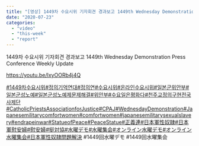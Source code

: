 ```yaml
---
title: "[영상] 1449차 수요시위 기자회견 경과보고 1449th Wednesday Demonstration Press Conference Weekly Update"
date: "2020-07-23"
categories: 
  - "video"
  - "this-week"
  - "report"
---
```


1449차 수요시위 기자회견 경과보고 1449th Wednesday Demonstration Press Conference Weekly Update

https://youtu.be/IxyOORb4j4Q

[#1449차수요시위](https://www.facebook.com/hashtag/1449%EC%B0%A8%EC%88%98%EC%9A%94%EC%8B%9C%EC%9C%84?__eep__=6&__cft__[0]=AZVmq3U1I2cB8QIoTRP3lJgsru-GKhQDH-aDjuvpGahWiokdqZ5Kw6ONG0sPqyG-UvWzuoEmTU_2R5-jI7X4MTMWaUTootJOM9rGgtPvnOi4tw&__tn__=*NK-R)[#정의기억연대](https://www.facebook.com/hashtag/%EC%A0%95%EC%9D%98%EA%B8%B0%EC%96%B5%EC%97%B0%EB%8C%80?__eep__=6&__cft__[0]=AZVmq3U1I2cB8QIoTRP3lJgsru-GKhQDH-aDjuvpGahWiokdqZ5Kw6ONG0sPqyG-UvWzuoEmTU_2R5-jI7X4MTMWaUTootJOM9rGgtPvnOi4tw&__tn__=*NK-R)[#정의연](https://www.facebook.com/hashtag/%EC%A0%95%EC%9D%98%EC%97%B0?__eep__=6&__cft__[0]=AZVmq3U1I2cB8QIoTRP3lJgsru-GKhQDH-aDjuvpGahWiokdqZ5Kw6ONG0sPqyG-UvWzuoEmTU_2R5-jI7X4MTMWaUTootJOM9rGgtPvnOi4tw&__tn__=*NK-R)[#수요시위](https://www.facebook.com/hashtag/%EC%88%98%EC%9A%94%EC%8B%9C%EC%9C%84?__eep__=6&__cft__[0]=AZVmq3U1I2cB8QIoTRP3lJgsru-GKhQDH-aDjuvpGahWiokdqZ5Kw6ONG0sPqyG-UvWzuoEmTU_2R5-jI7X4MTMWaUTootJOM9rGgtPvnOi4tw&__tn__=*NK-R)[#온라인수요시위](https://www.facebook.com/hashtag/%EC%98%A8%EB%9D%BC%EC%9D%B8%EC%88%98%EC%9A%94%EC%8B%9C%EC%9C%84?__eep__=6&__cft__[0]=AZVmq3U1I2cB8QIoTRP3lJgsru-GKhQDH-aDjuvpGahWiokdqZ5Kw6ONG0sPqyG-UvWzuoEmTU_2R5-jI7X4MTMWaUTootJOM9rGgtPvnOi4tw&__tn__=*NK-R)[#일본군위안부](https://www.facebook.com/hashtag/%EC%9D%BC%EB%B3%B8%EA%B5%B0%EC%9C%84%EC%95%88%EB%B6%80?__eep__=6&__cft__[0]=AZVmq3U1I2cB8QIoTRP3lJgsru-GKhQDH-aDjuvpGahWiokdqZ5Kw6ONG0sPqyG-UvWzuoEmTU_2R5-jI7X4MTMWaUTootJOM9rGgtPvnOi4tw&__tn__=*NK-R)[#일본군성노예](https://www.facebook.com/hashtag/%EC%9D%BC%EB%B3%B8%EA%B5%B0%EC%84%B1%EB%85%B8%EC%98%88?__eep__=6&__cft__[0]=AZVmq3U1I2cB8QIoTRP3lJgsru-GKhQDH-aDjuvpGahWiokdqZ5Kw6ONG0sPqyG-UvWzuoEmTU_2R5-jI7X4MTMWaUTootJOM9rGgtPvnOi4tw&__tn__=*NK-R)[#일본군성노예제문제해결](https://www.facebook.com/hashtag/%EC%9D%BC%EB%B3%B8%EA%B5%B0%EC%84%B1%EB%85%B8%EC%98%88%EC%A0%9C%EB%AC%B8%EC%A0%9C%ED%95%B4%EA%B2%B0?__eep__=6&__cft__[0]=AZVmq3U1I2cB8QIoTRP3lJgsru-GKhQDH-aDjuvpGahWiokdqZ5Kw6ONG0sPqyG-UvWzuoEmTU_2R5-jI7X4MTMWaUTootJOM9rGgtPvnOi4tw&__tn__=*NK-R)[#위안부](https://www.facebook.com/hashtag/%EC%9C%84%EC%95%88%EB%B6%80?__eep__=6&__cft__[0]=AZVmq3U1I2cB8QIoTRP3lJgsru-GKhQDH-aDjuvpGahWiokdqZ5Kw6ONG0sPqyG-UvWzuoEmTU_2R5-jI7X4MTMWaUTootJOM9rGgtPvnOi4tw&__tn__=*NK-R)[#수요일은평화다](https://www.facebook.com/hashtag/%EC%88%98%EC%9A%94%EC%9D%BC%EC%9D%80%ED%8F%89%ED%99%94%EB%8B%A4?__eep__=6&__cft__[0]=AZVmq3U1I2cB8QIoTRP3lJgsru-GKhQDH-aDjuvpGahWiokdqZ5Kw6ONG0sPqyG-UvWzuoEmTU_2R5-jI7X4MTMWaUTootJOM9rGgtPvnOi4tw&__tn__=*NK-R)[#천주교정의구현전국사제단](https://www.facebook.com/hashtag/%EC%B2%9C%EC%A3%BC%EA%B5%90%EC%A0%95%EC%9D%98%EA%B5%AC%ED%98%84%EC%A0%84%EA%B5%AD%EC%82%AC%EC%A0%9C%EB%8B%A8?__eep__=6&__cft__[0]=AZVmq3U1I2cB8QIoTRP3lJgsru-GKhQDH-aDjuvpGahWiokdqZ5Kw6ONG0sPqyG-UvWzuoEmTU_2R5-jI7X4MTMWaUTootJOM9rGgtPvnOi4tw&__tn__=*NK-R)[#CatholicPriestsAssociationforJustice](https://www.facebook.com/hashtag/catholicpriestsassociationforjustice?__eep__=6&__cft__[0]=AZVmq3U1I2cB8QIoTRP3lJgsru-GKhQDH-aDjuvpGahWiokdqZ5Kw6ONG0sPqyG-UvWzuoEmTU_2R5-jI7X4MTMWaUTootJOM9rGgtPvnOi4tw&__tn__=*NK-R)[#CPAJ](https://www.facebook.com/hashtag/cpaj?__eep__=6&__cft__[0]=AZVmq3U1I2cB8QIoTRP3lJgsru-GKhQDH-aDjuvpGahWiokdqZ5Kw6ONG0sPqyG-UvWzuoEmTU_2R5-jI7X4MTMWaUTootJOM9rGgtPvnOi4tw&__tn__=*NK-R)[#WednesdayDemonstration](https://www.facebook.com/hashtag/wednesdaydemonstration?__eep__=6&__cft__[0]=AZVmq3U1I2cB8QIoTRP3lJgsru-GKhQDH-aDjuvpGahWiokdqZ5Kw6ONG0sPqyG-UvWzuoEmTU_2R5-jI7X4MTMWaUTootJOM9rGgtPvnOi4tw&__tn__=*NK-R)[#Japanesemilitarycomfortwomen](https://www.facebook.com/hashtag/japanesemilitarycomfortwomen?__eep__=6&__cft__[0]=AZVmq3U1I2cB8QIoTRP3lJgsru-GKhQDH-aDjuvpGahWiokdqZ5Kw6ONG0sPqyG-UvWzuoEmTU_2R5-jI7X4MTMWaUTootJOM9rGgtPvnOi4tw&__tn__=*NK-R)[#comfortwomen](https://www.facebook.com/hashtag/comfortwomen?__eep__=6&__cft__[0]=AZVmq3U1I2cB8QIoTRP3lJgsru-GKhQDH-aDjuvpGahWiokdqZ5Kw6ONG0sPqyG-UvWzuoEmTU_2R5-jI7X4MTMWaUTootJOM9rGgtPvnOi4tw&__tn__=*NK-R)[#japanesemilitarysexualslavery](https://www.facebook.com/hashtag/japanesemilitarysexualslavery?__eep__=6&__cft__[0]=AZVmq3U1I2cB8QIoTRP3lJgsru-GKhQDH-aDjuvpGahWiokdqZ5Kw6ONG0sPqyG-UvWzuoEmTU_2R5-jI7X4MTMWaUTootJOM9rGgtPvnOi4tw&__tn__=*NK-R)[#endrapeinwar](https://www.facebook.com/hashtag/endrapeinwar?__eep__=6&__cft__[0]=AZVmq3U1I2cB8QIoTRP3lJgsru-GKhQDH-aDjuvpGahWiokdqZ5Kw6ONG0sPqyG-UvWzuoEmTU_2R5-jI7X4MTMWaUTootJOM9rGgtPvnOi4tw&__tn__=*NK-R)[#StatueofPeace](https://www.facebook.com/hashtag/statueofpeace?__eep__=6&__cft__[0]=AZVmq3U1I2cB8QIoTRP3lJgsru-GKhQDH-aDjuvpGahWiokdqZ5Kw6ONG0sPqyG-UvWzuoEmTU_2R5-jI7X4MTMWaUTootJOM9rGgtPvnOi4tw&__tn__=*NK-R)[#PeaceStatue](https://www.facebook.com/hashtag/peacestatue?__eep__=6&__cft__[0]=AZVmq3U1I2cB8QIoTRP3lJgsru-GKhQDH-aDjuvpGahWiokdqZ5Kw6ONG0sPqyG-UvWzuoEmTU_2R5-jI7X4MTMWaUTootJOM9rGgtPvnOi4tw&__tn__=*NK-R)[#正義連](https://www.facebook.com/hashtag/%E6%AD%A3%E7%BE%A9%E9%80%A3?__eep__=6&__cft__[0]=AZVmq3U1I2cB8QIoTRP3lJgsru-GKhQDH-aDjuvpGahWiokdqZ5Kw6ONG0sPqyG-UvWzuoEmTU_2R5-jI7X4MTMWaUTootJOM9rGgtPvnOi4tw&__tn__=*NK-R)[#日本軍性奴隷](https://www.facebook.com/hashtag/%E6%97%A5%E6%9C%AC%E8%BB%8D%E6%80%A7%E5%A5%B4%E9%9A%B7?__eep__=6&__cft__[0]=AZVmq3U1I2cB8QIoTRP3lJgsru-GKhQDH-aDjuvpGahWiokdqZ5Kw6ONG0sPqyG-UvWzuoEmTU_2R5-jI7X4MTMWaUTootJOM9rGgtPvnOi4tw&__tn__=*NK-R)[#日本軍慰安婦](https://www.facebook.com/hashtag/%E6%97%A5%E6%9C%AC%E8%BB%8D%E6%85%B0%E5%AE%89%E5%A9%A6?__eep__=6&__cft__[0]=AZVmq3U1I2cB8QIoTRP3lJgsru-GKhQDH-aDjuvpGahWiokdqZ5Kw6ONG0sPqyG-UvWzuoEmTU_2R5-jI7X4MTMWaUTootJOM9rGgtPvnOi4tw&__tn__=*NK-R)[#慰安婦](https://www.facebook.com/hashtag/%E6%85%B0%E5%AE%89%E5%A9%A6?__eep__=6&__cft__[0]=AZVmq3U1I2cB8QIoTRP3lJgsru-GKhQDH-aDjuvpGahWiokdqZ5Kw6ONG0sPqyG-UvWzuoEmTU_2R5-jI7X4MTMWaUTootJOM9rGgtPvnOi4tw&__tn__=*NK-R)[#挺対協](https://www.facebook.com/hashtag/%E6%8C%BA%E5%AF%BE%E5%8D%94?__eep__=6&__cft__[0]=AZVmq3U1I2cB8QIoTRP3lJgsru-GKhQDH-aDjuvpGahWiokdqZ5Kw6ONG0sPqyG-UvWzuoEmTU_2R5-jI7X4MTMWaUTootJOM9rGgtPvnOi4tw&__tn__=*NK-R)[#水曜デモ](https://www.facebook.com/hashtag/%E6%B0%B4%E6%9B%9C%E3%83%87%E3%83%A2?__eep__=6&__cft__[0]=AZVmq3U1I2cB8QIoTRP3lJgsru-GKhQDH-aDjuvpGahWiokdqZ5Kw6ONG0sPqyG-UvWzuoEmTU_2R5-jI7X4MTMWaUTootJOM9rGgtPvnOi4tw&__tn__=*NK-R)[#水曜集会](https://www.facebook.com/hashtag/%E6%B0%B4%E6%9B%9C%E9%9B%86%E4%BC%9A?__eep__=6&__cft__[0]=AZVmq3U1I2cB8QIoTRP3lJgsru-GKhQDH-aDjuvpGahWiokdqZ5Kw6ONG0sPqyG-UvWzuoEmTU_2R5-jI7X4MTMWaUTootJOM9rGgtPvnOi4tw&__tn__=*NK-R)[#オンライン水曜デモ](https://www.facebook.com/hashtag/%E3%82%AA%E3%83%B3%E3%83%A9%E3%82%A4%E3%83%B3%E6%B0%B4%E6%9B%9C%E3%83%87%E3%83%A2?__eep__=6&__cft__[0]=AZVmq3U1I2cB8QIoTRP3lJgsru-GKhQDH-aDjuvpGahWiokdqZ5Kw6ONG0sPqyG-UvWzuoEmTU_2R5-jI7X4MTMWaUTootJOM9rGgtPvnOi4tw&__tn__=*NK-R)[#オンライン水曜集会](https://www.facebook.com/hashtag/%E3%82%AA%E3%83%B3%E3%83%A9%E3%82%A4%E3%83%B3%E6%B0%B4%E6%9B%9C%E9%9B%86%E4%BC%9A?__eep__=6&__cft__[0]=AZVmq3U1I2cB8QIoTRP3lJgsru-GKhQDH-aDjuvpGahWiokdqZ5Kw6ONG0sPqyG-UvWzuoEmTU_2R5-jI7X4MTMWaUTootJOM9rGgtPvnOi4tw&__tn__=*NK-R)[#日本軍性奴隷問題解決](https://www.facebook.com/hashtag/%E6%97%A5%E6%9C%AC%E8%BB%8D%E6%80%A7%E5%A5%B4%E9%9A%B7%E5%95%8F%E9%A1%8C%E8%A7%A3%E6%B1%BA?__eep__=6&__cft__[0]=AZVmq3U1I2cB8QIoTRP3lJgsru-GKhQDH-aDjuvpGahWiokdqZ5Kw6ONG0sPqyG-UvWzuoEmTU_2R5-jI7X4MTMWaUTootJOM9rGgtPvnOi4tw&__tn__=*NK-R) #1449回水曜デモ #1449回水曜集会
